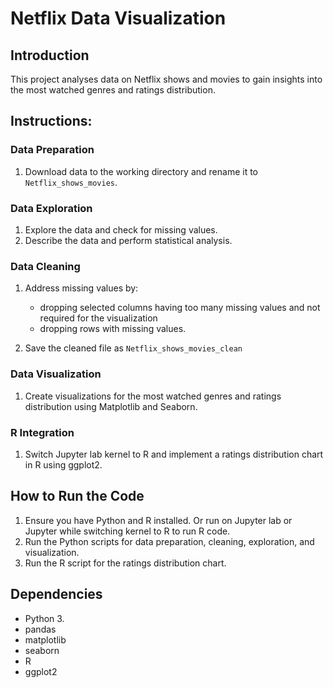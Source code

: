 # Netflix Data Visualization

## Introduction
This project analyses data on Netflix shows and movies to gain insights into the most watched genres and ratings distribution.

## Instructions:

### Data Preparation
1. Download data to the working directory and rename it to `Netflix_shows_movies`.

### Data Exploration
1. Explore the data and check for missing values.
2. Describe the data and perform statistical analysis.

### Data Cleaning
1. Address missing values by:
   + dropping selected columns having too many missing values and not required for the visualization
   + dropping rows with missing values.

2. Save the cleaned file as `Netflix_shows_movies_clean`

### Data Visualization
1. Create visualizations for the most watched genres and ratings distribution using Matplotlib and Seaborn.
   
### R Integration
1. Switch Jupyter lab kernel to R and implement a ratings distribution chart in R using ggplot2.
   
## How to Run the Code
1. Ensure you have Python and R installed. Or run on Jupyter lab or Jupyter while switching kernel to R to run R code.
2. Run the Python scripts for data preparation, cleaning, exploration, and visualization.
3. Run the R script for the ratings distribution chart.
## Dependencies
- Python 3.
- pandas
- matplotlib
- seaborn
- R
- ggplot2